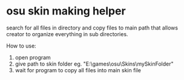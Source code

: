 # osu skin making helper
search for all files in directory and copy files to main path
that allows creator to organize everything in sub directories.

How to use:

1. open program
2. give path to skin folder eg. "E:\games\osu\Skins\mySkinFolder"
3. wait for program to copy all files into main skin file
